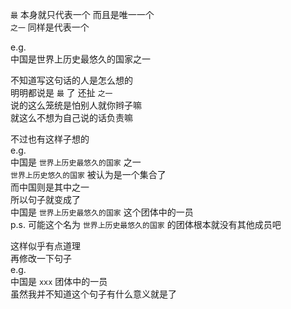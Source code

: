 
`最` 本身就只代表一个  而且是唯一一个 <br />
`之一` 同样是代表一个 <br />



e.g. <br />
中国是世界上历史最悠久的国家之一 <br />

不知道写这句话的人是怎么想的 <br />
明明都说是 `最` 了  还扯 `之一` <br />
说的这么笼统是怕别人就你辫子嘛 <br />
就这么不想为自己说的话负责嘛 <br />


不过也有这样子想的 <br />
e.g. <br />
中国是 `世界上历史最悠久的国家` 之一 <br />
`世界上历史悠久的国家` 被认为是一个集合了 <br />
而中国则是其中之一 <br />
所以句子就变成了 <br />
中国是 `世界上历史最悠久的国家` 这个团体中的一员 <br />
p.s. 可能这个名为 `世界上历史最悠久的国家` 的团体根本就没有其他成员吧 <br />

这样似乎有点道理 <br />
再修改一下句子 <br />
e.g. <br />
中国是 `xxx` 团体中的一员 <br />
虽然我并不知道这个句子有什么意义就是了 <br />








